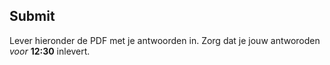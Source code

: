 
## Submit

Lever hieronder de PDF met je antwoorden in. Zorg dat je jouw antworoden *voor*
**12:30** inlevert.


